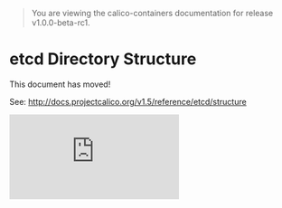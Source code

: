 > You are viewing the calico-containers documentation for release v1.0.0-beta-rc1.

# etcd Directory Structure

This document has moved!

See: http://docs.projectcalico.org/v1.5/reference/etcd/structure

[![Analytics](https://calico-ga-beacon.appspot.com/UA-52125893-3/calico-containers/docs/etcdStructure.md?pixel)](https://github.com/igrigorik/ga-beacon)
